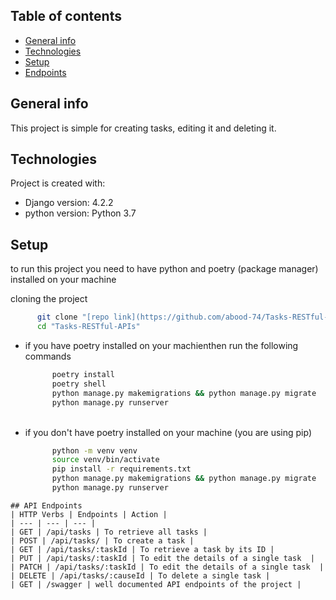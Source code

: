 ## Table of contents
* [General info](#general-info)
* [Technologies](#technologies)
* [Setup](#setup)
* [Endpoints](#endpoints)
## General info
This project is simple for creating tasks, editing it and deleting it.
## Technologies
Project is created with:
* Django version: 4.2.2
* python version: Python 3.7
## Setup

to run this project you need to have python and poetry (package manager) installed on your machine

  cloning the project 
  ```bash
        git clone "[repo link](https://github.com/abood-74/Tasks-RESTful-APIs/)"
        cd "Tasks-RESTful-APIs"
  ```

- if you have poetry installed on your machienthen run the following commands
  ```bash
        poetry install 
        poetry shell
        python manage.py makemigrations && python manage.py migrate
        python manage.py runserver
  ```
    </br>
- if you don't have poetry installed on your machine (you are using pip)
  ```bash 
        python -m venv venv
        source venv/bin/activate
        pip install -r requirements.txt
        python manage.py makemigrations && python manage.py migrate
        python manage.py runserver
```
## API Endpoints
| HTTP Verbs | Endpoints | Action |
| --- | --- | --- |
| GET | /api/tasks | To retrieve all tasks |
| POST | /api/tasks/ | To create a task |
| GET | /api/tasks/:taskId | To retrieve a task by its ID |
| PUT | /api/tasks/:taskId | To edit the details of a single task  |
| PATCH | /api/tasks/:taskId | To edit the details of a single task  |
| DELETE | /api/tasks/:causeId | To delete a single task |
| GET | /swagger | well documented API endpoints of the project |




